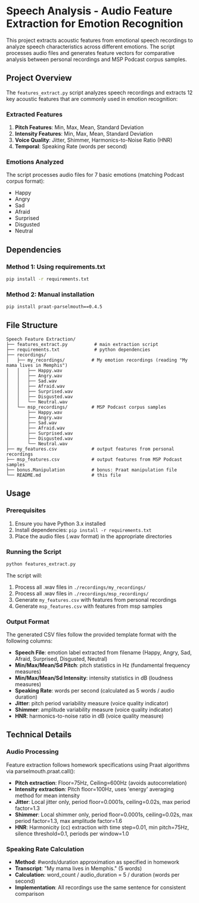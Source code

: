 # Speech Analysis - Audio Feature Extraction for Emotion Recognition

This project extracts acoustic features from emotional speech recordings to analyze speech characteristics across different emotions. The script processes audio files and generates feature vectors for comparative analysis between personal recordings and MSP Podcast corpus samples.

## Project Overview

The `features_extract.py` script analyzes speech recordings and extracts 12 key acoustic features that are commonly used in emotion recognition:

### Extracted Features
1. **Pitch Features**: Min, Max, Mean, Standard Deviation
2. **Intensity Features**: Min, Max, Mean, Standard Deviation  
3. **Voice Quality**: Jitter, Shimmer, Harmonics-to-Noise Ratio (HNR)
4. **Temporal**: Speaking Rate (words per second)

### Emotions Analyzed
The script processes audio files for 7 basic emotions (matching  Podcast corpus format):
- Happy
- Angry  
- Sad
- Afraid
- Surprised
- Disgusted
- Neutral

## Dependencies

### Method 1: Using requirements.txt
```bash
pip install -r requirements.txt
```

### Method 2: Manual installation
```bash
pip install praat-parselmouth==0.4.5
```


## File Structure

```
Speech Feature Extraction/
├── features_extract.py          # main extraction script
├── requirements.txt             # python dependencies
├── recordings/
│   ├── my_recordings/          # My emotion recordings (reading "My mama lives in Memphis")
│   │   ├── Happy.wav
│   │   ├── Angry.wav
│   │   ├── Sad.wav
│   │   ├── Afraid.wav
│   │   ├── Surprised.wav
│   │   ├── Disgusted.wav
│   │   └── Neutral.wav
│   └── msp_recordings/         # MSP Podcast corpus samples
│       ├── Happy.wav
│       ├── Angry.wav
│       ├── Sad.wav
│       ├── Afraid.wav
│       ├── Surprised.wav
│       ├── Disgusted.wav
│       └── Neutral.wav
├── my_features.csv             # output features from personal recordings
├── msp_features.csv            # output features from MSP Podcast samples
├── bonus.Manipulation          # bonus: Praat manipulation file
└── README.md                   # this file
```

## Usage

### Prerequisites
1. Ensure you have Python 3.x installed
2. Install dependencies: `pip install -r requirements.txt`
3. Place the audio files (.wav format) in the appropriate directories

### Running the Script
```bash
python features_extract.py
```

The script will:
1. Process all .wav files in `./recordings/my_recordings/`
2. Process all .wav files in `./recordings/msp_recordings/`
3. Generate `my_features.csv` with features from personal recordings
4. Generate `msp_features.csv` with features from msp samples

### Output Format
The generated CSV files follow the provided template format with the following columns:
- **Speech File**: emotion label extracted from filename (Happy, Angry, Sad, Afraid, Surprised, Disgusted, Neutral)
- **Min/Max/Mean/Sd Pitch**: pitch statistics in Hz (fundamental frequency measures)
- **Min/Max/Mean/Sd Intensity**: intensity statistics in dB (loudness measures)
- **Speaking Rate**: words per second (calculated as 5 words / audio duration)
- **Jitter**: pitch period variability measure (voice quality indicator)
- **Shimmer**: amplitude variability measure (voice quality indicator)
- **HNR**: harmonics-to-noise ratio in dB (voice quality measure)

## Technical Details

### Audio Processing
Feature extraction follows homework specifications using Praat algorithms via parselmouth.praat.call():
- **Pitch extraction**: Floor=75Hz, Ceiling=600Hz (avoids autocorrelation)
- **Intensity extraction**: Pitch floor=100Hz, uses 'energy' averaging method for mean intensity
- **Jitter**: Local jitter only, period floor=0.0001s, ceiling=0.02s, max period factor=1.3
- **Shimmer**: Local shimmer only, period floor=0.0001s, ceiling=0.02s, max period factor=1.3, max amplitude factor=1.6
- **HNR**: Harmonicity (cc) extraction with time step=0.01, min pitch=75Hz, silence threshold=0.1, periods per window=1.0

### Speaking Rate Calculation
- **Method**: #words/duration approximation as specified in homework
- **Transcript**: "My mama lives in Memphis." (5 words)
- **Calculation**: word_count / audio_duration = 5 / duration (words per second)
- **Implementation**: All recordings use the same sentence for consistent comparison

